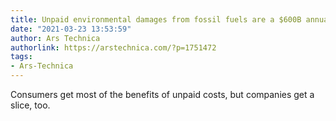 ```yaml
---
title: Unpaid environmental damages from fossil fuels are a $600B annual subsidy
date: "2021-03-23 13:53:59"
author: Ars Technica
authorlink: https://arstechnica.com/?p=1751472
tags:
- Ars-Technica
---
```

Consumers get most of the benefits of unpaid costs, but companies get a slice, too.